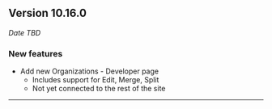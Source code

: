 
## Version 10.16.0
_Date TBD_

### New features
* Add new Organizations - Developer page
  * Includes support for Edit, Merge, Split
  * Not yet connected to the rest of the site

---
